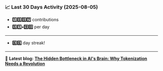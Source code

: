 <!--START_STATS-->
### 📈 Last 30 Days Activity (2025-08-05)  
- **1️⃣5️⃣5️⃣7️⃣** contributions  
- **5️⃣1️⃣•9️⃣0️⃣** per day
---
- **6️⃣6️⃣** day streak!
---
📝 **Latest blog:** [**The Hidden Bottleneck in AI's Brain: Why Tokenization Needs a Revolution**](https://andriak.com/blog/tokenization-revolution)
<!--END_STATS-->
